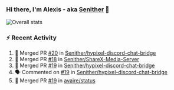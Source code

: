 ### Hi there, I'm Alexis - aka [Senither][website] 👋

![Overall stats](https://github-readme-stats.vercel.app/api?username=senither&theme=cobalt&show_icons=true&count_private=true)

### :zap: Recent Activity

<!--START_SECTION:activity-->
1. 🎉 Merged PR [#20](https://github.com/Senither/hypixel-discord-chat-bridge/pull/20) in [Senither/hypixel-discord-chat-bridge](https://github.com/Senither/hypixel-discord-chat-bridge)
2. 🎉 Merged PR [#18](https://github.com/Senither/ShareX-Media-Server/pull/18) in [Senither/ShareX-Media-Server](https://github.com/Senither/ShareX-Media-Server)
3. 🎉 Merged PR [#19](https://github.com/Senither/hypixel-discord-chat-bridge/pull/19) in [Senither/hypixel-discord-chat-bridge](https://github.com/Senither/hypixel-discord-chat-bridge)
4. 🗣 Commented on [#19](https://github.com/Senither/hypixel-discord-chat-bridge/issues/19) in [Senither/hypixel-discord-chat-bridge](https://github.com/Senither/hypixel-discord-chat-bridge)
5. 🎉 Merged PR [#19](https://github.com/avaire/status/pull/19) in [avaire/status](https://github.com/avaire/status)
<!--END_SECTION:activity-->

[website]: https://senither.com
